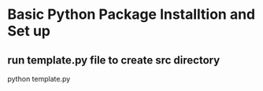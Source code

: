 # Basic Python Package Installtion and Set up

## run template.py file to create src directory

python template.py

